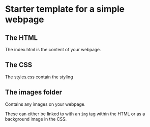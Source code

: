 # Starter template for a simple webpage

## The HTML

The index.html is the content of your webpage.

## The CSS

The styles.css contain the styling

## The images folder

Contains any images on your webpage.

These can either be linked to with an `img` tag within the HTML or as a background image in the CSS.
